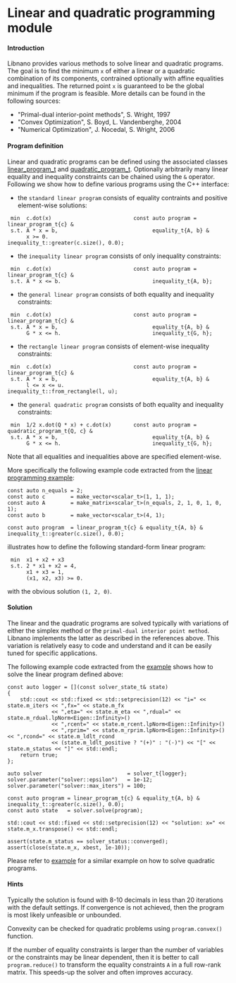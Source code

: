 # Linear and quadratic programming module


#### Introduction

Libnano provides various methods to solve linear and quadratic programs. The goal is to find the minimum `x` of either a linear or a quadratic combination of its components, contrained optionally with affine equalities and inequalities. The returned point `x` is guaranteed to be the global minimum if the program is feasible. More details can be found in the following sources:


* "Primal-dual interior-point methods", S. Wright, 1997
* "Convex Optimization", S. Boyd, L. Vandenberghe, 2004
* "Numerical Optimization", J. Nocedal, S. Wright, 2006


#### Program definition

Linear and quadratic programs can be defined using the associated classes [linear_program_t](../include/nano/program/linear.h) and [quadratic_program_t](../include/nano/program/quadratic.h). Optionally arbitrarily many linear equality and inequality constraints can be chained using the `&` operator. Following we show how to define various programs using the C++ interface:

* the `standard linear program` consists of equality contraints and positive element-wise solutions:
```
 min  c.dot(x)                          const auto program = linear_program_t{c} & 
 s.t. A * x = b,                              equality_t{A, b} & 
      x >= 0.                                 inequality_t::greater(c.size(), 0.0);  
```

* the `inequality linear program` consists of only inequality constraints:
```
 min  c.dot(x)                          const auto program = linear_program_t{c} & 
 s.t. A * x <= b.                             inequality_t{A, b};
```

* the `general linear program` consists of both equality and inequality constraints:
```
 min  c.dot(x)                          const auto program = linear_program_t{c} & 
 s.t. A * x = b,                              equality_t{A, b} &
      G * x <= h.                             inequality_t{G, h};
```

* the `rectangle linear program` consists of element-wise inequality constraints:
```
 min  c.dot(x)                          const auto program = linear_program_t{c} & 
 s.t. A * x = b,                              equality_t{A, b} & 
      l <= x <= u.                            inequality_t::from_rectangle(l, u);
```

* the `general quadratic program` consists of both equality and inequality constraints:
```
 min  1/2 x.dot(Q * x) + c.dot(x)       const auto program = quadratic_program_t{Q, c} & 
 s.t. A * x = b,                              equality_t{A, b} & 
      G * x <= h.                             inequality_t{G, h};
```
Note that all equalities and inequalities above are specified element-wise.


More specifically the following example code extracted from the [linear programming example](../example/src/linprog.cpp):
```
const auto n_equals = 2;
const auto c        = make_vector<scalar_t>(1, 1, 1);
const auto A        = make_matrix<scalar_t>(n_equals, 2, 1, 0, 1, 0, 1);
const auto b        = make_vector<scalar_t>(4, 1);

const auto program  = linear_program_t{c} & equality_t{A, b} & inequality_t::greater(c.size(), 0.0);
```
illustrates how to define the following standard-form linear program:
```
 min  x1 + x2 + x3
 s.t. 2 * x1 + x2 = 4,
      x1 + x3 = 1,
      (x1, x2, x3) >= 0.
```
with the obvious solution `(1, 2, 0)`.


#### Solution

The linear and the quadratic programs are solved typically with variations of either the simplex method or the `primal-dual interior point method`. Libnano implements the latter as described in the references above. This variation is relatively easy to code and understand and it can be easily tuned for specific applications.

The following example code extracted from the [example](../example/src/linprog.cpp) shows how to solve the linear program defined above:
```
const auto logger = [](const solver_state_t& state)
{
    std::cout << std::fixed << std::setprecision(12) << "i=" << state.m_iters << ",fx=" << state.m_fx
              << ",eta=" << state.m_eta << ",rdual=" << state.m_rdual.lpNorm<Eigen::Infinity>()
              << ",rcent=" << state.m_rcent.lpNorm<Eigen::Infinity>()
              << ",rprim=" << state.m_rprim.lpNorm<Eigen::Infinity>() << ",rcond=" << state.m_ldlt_rcond
              << (state.m_ldlt_positive ? "(+)" : "(-)") << "[" << state.m_status << "]" << std::endl;
    return true;
};

auto solver                           = solver_t{logger};
solver.parameter("solver::epsilon")   = 1e-12;
solver.parameter("solver::max_iters") = 100;

const auto program = linear_program_t{c} & equality_t{A, b} & inequality_t::greater(c.size(), 0.0);
const auto state   = solver.solve(program);

std::cout << std::fixed << std::setprecision(12) << "solution: x=" << state.m_x.transpose() << std::endl;

assert(state.m_status == solver_status::converged);
assert(close(state.m_x, xbest, 1e-10));
```

Please refer to [example](../example/src/quadprog.cpp) for a similar example on how to solve quadratic programs.


#### Hints

Typically the solution is found with 8-10 decimals in less than 20 iterations with the default settings. If convergence is not achieved, then the program is most likely unfeasible or unbounded.


Convexity can be checked for quadratic problems using `program.convex()` function.


If the number of equality constraints is larger than the number of variables or the constraints may be linear dependent, then it is better to call `program.reduce()` to transform the equality constraints `A` in a full row-rank matrix. This speeds-up the solver and often improves accuracy.

